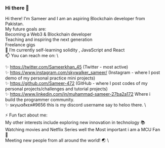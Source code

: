 
### Hi there 👋


Hi there! I'm Sameer and I am an aspiring Blockchain developer from Pakistan. \
My future goals are: \
Becoming a Web3 & Blockchain developer \
Teaching and inspiring the next generation \
Freelance gigs \
🌱 I’m currently self-learning solidity , JavaScript and React \
📫 You can reach me on: \

✨ https://twitter.com/Sameerkhan_45 (Twitter - most active) \
✨ https://www.instagram.com/skywalker_sameer/ (Instagram - where I post demo of my personal practice mini projects) \
✨ https://github.com/Sameer-472 (GitHub - where I post codes of my personal projects/challenges and tutorial projects) \
✨ https://www.linkedin.com/in/muhammad-sameer-27ba2a172 Where i build the programmer community. \
✨ sкүωαℓкεя#9656  this is my discord username say to heloo there. \

⚡ Fun fact about me: \
My other interests include exploring new innovation in technology 📚 \
Watching movies and Netflix Series well the Most important i am a MCU Fan 🎥 \
Meeting new people from all around the world! 🌏 \


